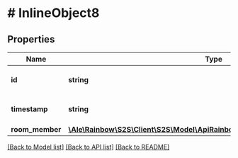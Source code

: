 # # InlineObject8

## Properties

Name | Type | Description | Notes
------------ | ------------- | ------------- | -------------
**id** | **string** | the connection Id | 
**timestamp** | **string** | the notification timestamp | 
**room_member** | [**\Ale\Rainbow\S2S\Client\S2S\Model\ApiRainbowUcsV10ConnectionsRoomMember**](ApiRainbowUcsV10ConnectionsRoomMember.md) |  | 

[[Back to Model list]](../../README.md#documentation-for-models) [[Back to API list]](../../README.md#documentation-for-api-endpoints) [[Back to README]](../../README.md)


